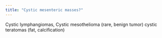 ```yaml
---
title: "Cystic mesenteric masses?"
---
```

Cystic lymphangiomas, Cystic mesothelioma (rare, benign tumor) cystic teratomas (fat, calcification)

